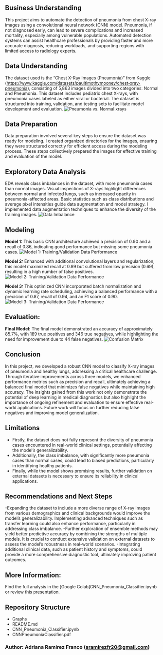 ## Business Understanding
This project aims to automate the detection of pneumonia from chest X-ray images using a convolutional neural network (CNN) model. Pneumonia, if not diagnosed early, can lead to severe complications and increased mortality, especially among vulnerable populations. Automated detection systems can assist healthcare professionals by providing faster and more accurate diagnosis, reducing workloads, and supporting regions with limited access to radiology experts.

## Data Understanding
The dataset used is the “Chest X-Ray Images (Pneumonia)” from Kaggle (https://www.kaggle.com/datasets/paultimothymooney/chest-xray-pneumonia), consisting of 5,863 images divided into two categories: Normal and Pneumonia. This dataset includes pediatric chest X-rays, with pneumonia cases labeled as either viral or bacterial. The dataset is structured into training, validation, and testing sets to facilitate model development and evaluation.
![Pneumonia vs. Normal xrays](./Graphs/xrays.png)

## Data Preparation
Data preparation involved several key steps to ensure the dataset was ready for modeling. I created organized directories for the images, ensuring they were structured correctly for efficient access during the modeling process. These steps collectively prepared the images for effective training and evaluation of the model.

## Exploratory Data Analysis
EDA reveals class imbalances in the dataset, with more pneumonia cases than normal images. Visual inspections of X-rays highlight differences between normal and infected lungs, such as increased opacity in pneumonia-affected areas. Basic statistics such as class distributions and average pixel intensities guide data augmentation and model strategy. I implemented data augmentation techniques to enhance the diversity of the training images. 
![Data Imbalance](./Graphs/Imbalance.png)

## Modeling
**Model 1:** This basic CNN architecture achieved a precision of 0.90 and a recall of 0.86, indicating good performance but missing some pneumonia cases.
![Model 1: Training/Validation Data Performance](./Graphs/Model1.png)

**Model 2:** Enhanced with additional convolutional layers and regularization, this model maximized recall at 0.99 but suffered from low precision (0.69), resulting in a high number of false positives.
![Model 2: Training/Validation Data Performance](./Graphs/Model2.png)

**Model 3:** This optimized CNN incorporated batch normalization and dynamic learning rate scheduling, achieving a balanced performance with a precision of 0.87, recall of 0.94, and an F1 score of 0.90.
![Model 3: Training/Validation Data Performance](./Graphs/Model3.png)

## Evaluation:
**Final Model:** The final model demonstrated an accuracy of approximately 85.7%, with 189 true positives and 346 true negatives, while highlighting the need for improvement due to 44 false negatives.
![Confusion Matrix](./Graphs/ConfusionMatrix.png)

## Conclusion
In this project, we developed a robust CNN model to classify X-ray images of pneumonia and healthy lungs, addressing a critical healthcare challenge. Through iterative improvements across three models, we enhanced performance metrics such as precision and recall, ultimately achieving a balanced final model that minimizes false negatives while maintaining high accuracy. The insights gained from this work not only demonstrate the potential of deep learning in medical diagnostics but also highlight the importance of ongoing refinement and evaluation to ensure effective real-world applications. Future work will focus on further reducing false negatives and improving model generalization.

## Limitations
- Firstly, the dataset does not fully represent the diversity of pneumonia cases encountered in real-world clinical settings, potentially affecting the model’s generalizability.
- Additionally, the class imbalance, with significantly more pneumonia cases than normal cases, could lead to biased predictions, particularly in identifying healthy patients.
- Finally, while the model shows promising results, further validation on external datasets is necessary to ensure its reliability in clinical applications.

## Recommendations and Next Steps
-Expanding the dataset to include a more diverse range of X-ray images from various demographics and clinical backgrounds would improve the model’s generalizability.
Implementing advanced techniques such as transfer learning could also enhance performance, particularly in addressing class imbalance. 
-Further exploration of ensemble methods may yield better predictive accuracy by combining the strengths of multiple models. It is crucial to conduct extensive validation on external datasets to assess the model’s robustness in real-world scenarios. 
-Integrating additional clinical data, such as patient history and symptoms, could provide a more comprehensive diagnostic tool, ultimately improving patient outcomes.

## More Information:
Find the full analysis in the [Google Colab]CNN_Pneumonia_Classifier.ipynb or review this [presentation](CNNPneumoniaClassifier.pdf).

## Repository Structure
- Graphs
- README.md
- CNN_Pneumonia_Classifier.ipynb
- CNNPneumoniaClassifier.pdf

### Author: Adriana Ramirez Franco (aramirezfr20@gmail.com)
